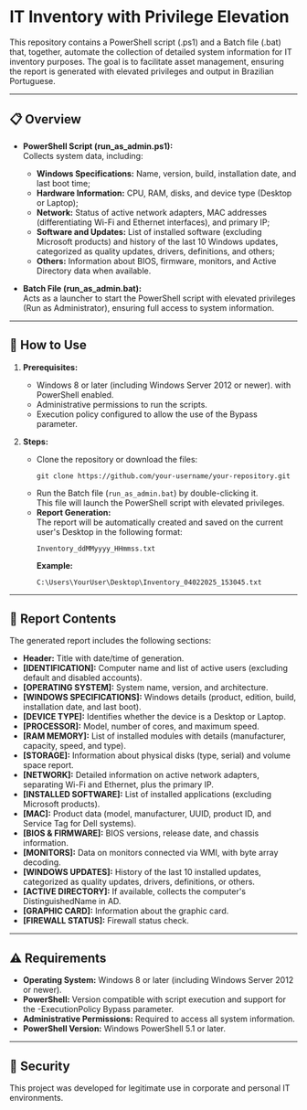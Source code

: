 # IT Inventory with Privilege Elevation

This repository contains a PowerShell script (.ps1) and a Batch file (.bat) that, together, automate the collection of detailed system information for IT inventory purposes. The goal is to facilitate asset management, ensuring the report is generated with elevated privileges and output in Brazilian Portuguese.

---

## 📋 Overview

- **PowerShell Script (run_as_admin.ps1):**  
  Collects system data, including:  
  - **Windows Specifications:** Name, version, build, installation date, and last boot time;  
  - **Hardware Information:** CPU, RAM, disks, and device type (Desktop or Laptop);  
  - **Network:** Status of active network adapters, MAC addresses (differentiating Wi-Fi and Ethernet interfaces), and primary IP;  
  - **Software and Updates:** List of installed software (excluding Microsoft products) and history of the last 10 Windows updates, categorized as quality updates, drivers, definitions, and others;  
  - **Others:** Information about BIOS, firmware, monitors, and Active Directory data when available.  

- **Batch File (run_as_admin.bat):**  
  Acts as a launcher to start the PowerShell script with elevated privileges (Run as Administrator), ensuring full access to system information.

---

## 🚀 How to Use

1. **Prerequisites:**  
   - Windows 8 or later (including Windows Server 2012 or newer). with PowerShell enabled.
   - Administrative permissions to run the scripts.  
   - Execution policy configured to allow the use of the Bypass parameter.
 

2. **Steps:**  
   - Clone the repository or download the files:  
     ```
     git clone https://github.com/your-username/your-repository.git
     ```  
   - Run the Batch file (`run_as_admin.bat`) by double-clicking it.  
     This file will launch the PowerShell script with elevated privileges.  
   - **Report Generation:**  
     The report will be automatically created and saved on the current user's Desktop in the following format:  
     ```
     Inventory_ddMMyyyy_HHmmss.txt
     ```  
     **Example:**  
     ```
     C:\Users\YourUser\Desktop\Inventory_04022025_153045.txt
     ```

---

## 📂 Report Contents

The generated report includes the following sections:

- **Header:** Title with date/time of generation.  
- **[IDENTIFICATION]:** Computer name and list of active users (excluding default and disabled accounts).  
- **[OPERATING SYSTEM]:** System name, version, and architecture.  
- **[WINDOWS SPECIFICATIONS]:** Windows details (product, edition, build, installation date, and last boot).  
- **[DEVICE TYPE]:** Identifies whether the device is a Desktop or Laptop.  
- **[PROCESSOR]:** Model, number of cores, and maximum speed.  
- **[RAM MEMORY]:** List of installed modules with details (manufacturer, capacity, speed, and type).  
- **[STORAGE]:** Information about physical disks (type, serial) and volume space report.  
- **[NETWORK]:** Detailed information on active network adapters, separating Wi-Fi and Ethernet, plus the primary IP.  
- **[INSTALLED SOFTWARE]:** List of installed applications (excluding Microsoft products).  
- **[MAC]:** Product data (model, manufacturer, UUID, product ID, and Service Tag for Dell systems).  
- **[BIOS & FIRMWARE]:** BIOS versions, release date, and chassis information.  
- **[MONITORS]:** Data on monitors connected via WMI, with byte array decoding.  
- **[WINDOWS UPDATES]:** History of the last 10 installed updates, categorized as quality updates, drivers, definitions, or others.  
- **[ACTIVE DIRECTORY]:** If available, collects the computer's DistinguishedName in AD.
- **[GRAPHIC CARD]:** Information about the graphic card.
- **[FIREWALL STATUS]:** Firewall status check.

---

## ⚠️ Requirements

- **Operating System:** Windows 8 or later (including Windows Server 2012 or newer).  
- **PowerShell:** Version compatible with script execution and support for the -ExecutionPolicy Bypass parameter.  
- **Administrative Permissions:** Required to access all system information.
- **PowerShell Version:** Windows PowerShell 5.1 or later. 

---

## 🔐 Security

This project was developed for legitimate use in corporate and personal IT environments.
